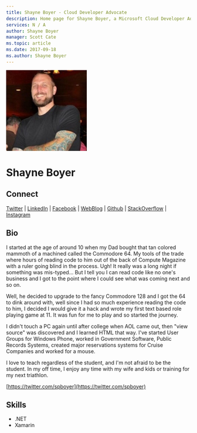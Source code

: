 ```yaml
---
title: Shayne Boyer - Cloud Developer Advocate
description: Home page for Shayne Boyer, a Microsoft Cloud Developer Advocate
services: N / A
author: Shayne Boyer
manager: Scott Cate
ms.topic: article
ms.date: 2017-09-18
ms.author: Shayne Boyer
---
```


![Image of Shayne Boyer](media/profiles/shayne-boyer.png)

# Shayne Boyer


## Connect
[Twitter](https://twitter.com/spboyer ) | [LinkedIn](https://linkedin.com/in/shayneboyer ) | [Facebook](https://facebook.com/shayneboyer ) | [WebBlog](https://tattoocoder.com) | [Github](https://github.com/spboyer ) | [StackOverflow](https://stackoverflow.com/users/595213/shayne-boyer) | [Instagram](https://www.instagram.com/spboyer)

## Bio

I started at the age of around 10 when my Dad bought that tan colored mammoth of a machined called the Commodore 64. My tools of the trade where hours of reading code to him out of the back of Compute Magazine with a ruler going blind in the process. Ugh! It really was a long night if something was mis-typed... But I tell you I can read code like no one's business and I got to the point where I could see what was coming next and so on. 

Well, he decided to upgrade to the fancy Commodore 128 and I got the 64 to dink around with, well since I had so much experience reading the code to him, I decided I would give it a hack and wrote my first text based role playing game at 11. It was fun for me to play and so started the journey. 

I didn't touch a PC again until after college when AOL came out, then "view source" was discovered and I learned HTML that way. I've started User Groups for Windows Phone, worked in Government Software, Public Records Systems, created major reservations systems for Cruise Companies and worked for a mouse. 

I love to teach regardless of the student, and I'm not afraid to be the student. In my off time, I enjoy any time with my wife and kids or training for my next triathlon.    

[https://twitter.com/spboyer](https://twitter.com/spboyer)

## Skills

* .NET
* Xamarin



